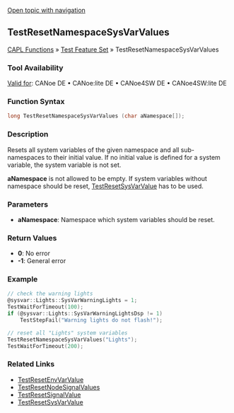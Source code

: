 [Open topic with navigation](../../../../../CANoeDEFamily.htm#Topics/CAPLFunctions/Test/Functions/CAPLfunctionTestResetNamespaceSysVarValues.md)

## TestResetNamespaceSysVarValues

[CAPL Functions](../../CAPLfunctions.md) » [Test Feature Set](../CAPLfunctionsTFSOverview.md) » TestResetNamespaceSysVarValues

### Tool Availability

[Valid for](../../../Shared/FeatureAvailability.md): CANoe DE • CANoe:lite DE • CANoe4SW DE • CANoe4SW:lite DE

### Function Syntax

```c
long TestResetNamespaceSysVarValues (char aNamespace[]);
```

### Description

Resets all system variables of the given namespace and all sub-namespaces to their initial value. If no initial value is defined for a system variable, the system variable is not set.

**aNamespace** is not allowed to be empty. If system variables without namespace should be reset, [TestResetSysVarValue](CAPLfunctionTestResetSysVarValue.md) has to be used.

### Parameters

- **aNamespace**: Namespace which system variables should be reset.

### Return Values

- **0**: No error
- **-1**: General error

### Example

```c
// check the warning lights
@sysvar::Lights::SysVarWarningLights = 1;
TestWaitForTimeout(100);
if (@sysvar::Lights::SysVarWarningLightsDsp != 1)
    TestStepFail("Warning lights do not flash!");

// reset all "Lights" system variables
TestResetNamespaceSysVarValues("Lights");
TestWaitForTimeout(200);
```

### Related Links

- [TestResetEnvVarValue](CAPLfunctionTestResetEnvVarValue.md)
- [TestResetNodeSignalValues](CAPLfunctionTestResetNodeSignalValues.md)
- [TestResetSignalValue](CAPLfunctionTestResetSignalValue.md)
- [TestResetSysVarValue](CAPLfunctionTestResetSysVarValue.md)
